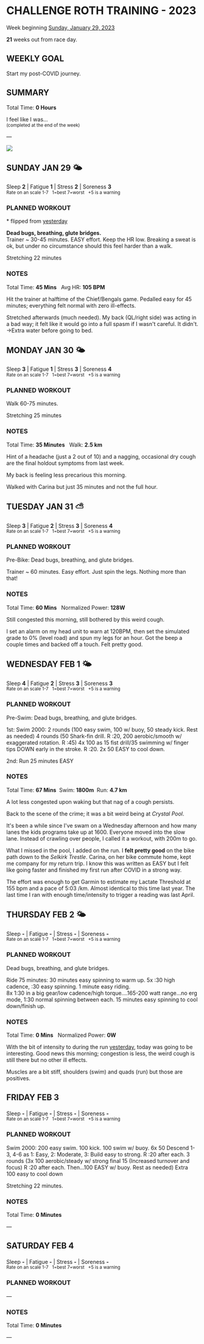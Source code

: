 # CHALLENGE ROTH TRAINING - 2023
Week beginning [Sunday, January 29, 2023](javascript:flick('sun');)

**21** weeks out from race day.

## WEEKLY GOAL
Start my post-COVID journey.

## SUMMARY
Total Time: **0 Hours**

I feel like I was...
<br /><sup>(completed at the end of the week)</sup>

&mdash;

![](/assets/jpg/II-9x550.jpeg)

## SUNDAY JAN 29 🌤
Sleep **2** | Fatigue **1** | Stress **2** | Soreness **3**
<sup><br />Rate on an scale 1-7 &nbsp; 1=best 7=worst &nbsp; +5 is a warning</sup>

### PLANNED WORKOUT
&midast; flipped from [yesterday](challenge2023-22weeksout?sat)

**Dead bugs, breathing, glute bridges.**  
Trainer ~ 30-45 minutes. EASY effort. Keep the HR low. 
Breaking a sweat is ok, but under no circumstance should this feel harder than a walk.

Stretching 22 minutes

### NOTES
Total Time: **45 Mins** &nbsp; Avg HR: **105 BPM**

Hit the trainer at halftime of the Chief/Bengals game.  Pedalled easy for 45 minutes; everything felt normal with zero ill-effects.

Stretched afterwards (much needed).  My back (QL/right side) was acting in a bad way; it felt like it would go into a full spasm if I wasn't careful. It didn't.  
&rarr;Extra water before going to bed.

<!---->
## MONDAY JAN 30 🌤
Sleep **3** | Fatigue **1** | Stress **3** | Soreness **4**
<sup><br />Rate on an scale 1-7 &nbsp; 1=best 7=worst &nbsp; +5 is a warning</sup>

### PLANNED WORKOUT
Walk 60-75 minutes. 

Stretching 25 minutes

### NOTES
Total Time: **35 Minutes** &nbsp; Walk: **2.5 km**

Hint of a headache (just a 2 out of 10) and a nagging, occasional dry cough are the final holdout symptoms from last week.

My back is feeling less precarious this morning.

Walked with Carina but just 35 minutes and not the full hour.

<!---->
## TUESDAY JAN 31 ⛅️
Sleep **3** | Fatigue **2** | Stress **3** | Soreness **4**
<sup><br />Rate on an scale 1-7 &nbsp; 1=best 7=worst &nbsp; +5 is a warning</sup>

### PLANNED WORKOUT
Pre-Bike: Dead bugs, breathing, and glute bridges.

Trainer ~ 60 minutes. Easy effort. Just spin the legs. Nothing more than that!

### NOTES
Total Time: **60 Mins** &nbsp; Normalized Power: **128W**

Still congested this morning, still bothered by this weird cough.

I set an alarm on my head unit to warn at 120BPM, then set the simulated grade to 0% (level road) and spun my legs for an hour.  Got the beep a couple times and backed off a touch.  Felt pretty good.

<!---->
## WEDNESDAY FEB 1 🌤
Sleep **4** | Fatigue **2** | Stress **3** | Soreness **3**
<sup><br />Rate on an scale 1-7 &nbsp; 1=best 7=worst &nbsp; +5 is a warning</sup>

### PLANNED WORKOUT
Pre-Swim: Dead bugs, breathing, and glute bridges.

1st: Swim 2000:
2 rounds (100 easy swim, 100 w/ buoy, 50 steady kick. Rest as needed) 
4 rounds (50 Shark-fin drill. R :20, 200 aerobic/smooth w/ exaggerated rotation. R :45) 
4x 100 as 15 fist drill/35 swimming w/ finger tips DOWN early in the stroke. R :20. 
2x 50 EASY to cool down.

2nd: Run 25 minutes EASY

### NOTES
Total Time: **67 Mins** &nbsp;Swim: **1800m** &nbsp;Run: **4.7 km**

A lot less congested upon waking but that nag of a cough persists.

Back to the scene of the crime; it was a bit weird being at _Crystal Pool_.
<!----->
It's been a while since I've swam on a Wednesday afternoon and how many lanes the kids programs take up at 1600.  Everyone moved into the slow lane.  Instead of crawling over people, I called it a workout, with 200m to go.

What I missed in the pool, I added on the run.  I **felt pretty good** on the bike path down to the _Selkirk Trestle_.   Carina, on her bike commute home, kept me company for my return trip.  I know this was written as EASY but I felt like going faster and finished my first run after COVID in a strong way.

The effort was enough to get Garmin to estimate my Lactate Threshold at 155 bpm and a pace of 5:03 /km.  Almost identical to this time last year.  The last time I ran with enough time/intensity to trigger a reading was last April.

<!---->
## THURSDAY FEB 2 🌤
Sleep **-** | Fatigue **-** | Stress **-** | Soreness **-**
<sup><br />Rate on an scale 1-7 &nbsp; 1=best 7=worst &nbsp; +5 is a warning</sup>

### PLANNED WORKOUT
Dead bugs, breathing, and glute bridges.

Ride 75 minutes: 
30 minutes easy spinning to warm up. 
5x :30 high cadence, :30 easy spinning. 1 minute easy riding.  
8x 1:30 in a big gear/low cadence/high torque....165-200 watt range...no erg mode, 1:30 normal spinning between each. 
15 minutes easy spinning to cool down/finish up.

### NOTES
Total Time: **0 Mins** &nbsp; Normalized Power: **0W**

With the bit of intensity to during the run [yesterday](javascript:flick('wed');), today was going to be interesting.  Good news this morning; congestion is less, the weird cough is still there but no other ill effects.

Muscles are a bit stiff, shoulders (swim) and quads (run) but those are positives.

<!---->
## FRIDAY FEB 3
Sleep **-** | Fatigue **-** | Stress **-** | Soreness **-**
<sup><br />Rate on an scale 1-7 &nbsp; 1=best 7=worst &nbsp; +5 is a warning</sup>

### PLANNED WORKOUT
Swim 2000: 
200 easy swim. 100 kick. 100 swim w/ buoy. 
6x 50 Descend 1-3, 4-6 as 1: Easy, 2: Moderate, 3: Build easy to strong. R :20 after each. 
3 rounds (3x 100 aerobic/steady w/ strong final 15 (Increased turnover and focus) R :20 after each. Then...100 EASY w/ buoy. Rest as needed)
Extra 100 easy to cool down

Stretching 22 minutes.

### NOTES
Total Time: **0 Minutes**

&mdash;  

<!---->
## SATURDAY FEB 4
Sleep **-** | Fatigue **-** | Stress **-** | Soreness **-**
<sup><br />Rate on an scale 1-7 &nbsp; 1=best 7=worst &nbsp; +5 is a warning</sup>

### PLANNED WORKOUT
&mdash;  

### NOTES
Total Time: **0 Minutes**

&mdash;  
